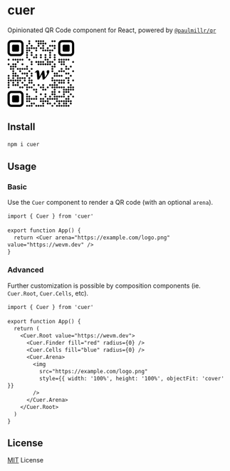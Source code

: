 # cuer

Opinionated QR Code component for React, powered by [`@paulmillr/qr`](https://github.com/paulmillr/qr)

<picture>
  <source media="(prefers-color-scheme: dark)" srcset="./qr-dark.svg">
  <img alt="cuer logo" src="./qr-light.svg" width="auto" height="150px">
</picture>

## Install

```sh
npm i cuer
```

## Usage

### Basic

Use the `Cuer` component to render a QR code (with an optional `arena`).

```tsx
import { Cuer } from 'cuer'

export function App() {
  return <Cuer arena="https://example.com/logo.png" value="https://wevm.dev" />
}
```

### Advanced

Further customization is possible by composition components (ie. `Cuer.Root`, `Cuer.Cells`, etc).

```tsx
import { Cuer } from 'cuer'

export function App() {
  return (
    <Cuer.Root value="https://wevm.dev">
      <Cuer.Finder fill="red" radius={0} />
      <Cuer.Cells fill="blue" radius={0} />
      <Cuer.Arena>
        <img
          src="https://example.com/logo.png"
          style={{ width: '100%', height: '100%', objectFit: 'cover' }}
        />
      </Cuer.Arena>
    </Cuer.Root>
  )
}
```

## License

[MIT](/LICENSE) License
